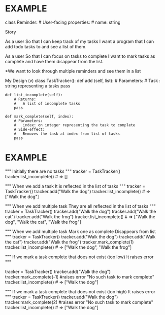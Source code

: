 # EXAMPLE

class Reminder:
    # User-facing properties:
    #   name: string

Story

As a user
So that I can keep track of my tasks
I want a program that I can add todo tasks to and see a list of them.

As a user
So that I can focus on tasks to complete
I want to mark tasks as complete and have them disappear from the list.

*We want to look through multiple reminders and see them in a list

My Design (v)
class TaskTracker():
    def add (self, list):
        # Parameters:
        #   Task : string representing a tasks
        pass

    def list_incomplete(self):
        # Returns:
        #   A list of incomplete tasks
        pass

    def mark_complete(self, index):
        # Parameters:
        #   index: on integer representing the task to complete
        # Side-effect:
        #   Removes the task at index from list of tasks
        pass

# EXAMPLE

"""
Initially there are no tasks 
"""
tracker = TaskTracker()
tracker.list_incomplete() # => []

"""
When we add a task
It is reflected in the list of tasks
"""
tracker = TaskTracker()
tracker.add("Walk the dog")
tracker.list_incomplete() # => ["Walk the dog"]

"""
When we add multiple task
They are all reflected in the list of tasks
"""
tracker = TaskTracker()
tracker.add("Walk the dog")
tracker.add("Walk the cat")
tracker.add("Walk the frog")
tracker.list_incomplete() # => ["Walk the dog", "Walk the cat", "Walk the frog"]

"""
When we add multiple task
Mark one as complete
Disappears from list
"""
tracker = TaskTracker()
tracker.add("Walk the dog")
tracker.add("Walk the cat")
tracker.add("Walk the frog")
tracker.mark_complete(1)
tracker.list_incomplete() # => ["Walk the dog", "Walk the frog"]

"""
If we mark a task complete that does not exist (too low)
It raises error
"""

tracker = TaskTracker()
tracker.add("Walk the dog")
tracker.mark_complete(-1) #raises error "No such task to mark complete"
tracker.list_incomplete() # => ["Walk the dog"]

"""
If we mark a task complete that does not exist (too high)
It raises error
"""
tracker = TaskTracker()
tracker.add("Walk the dog")
tracker.mark_complete(2) #raises error "No such task to mark complete"
tracker.list_incomplete() # => ["Walk the dog"]